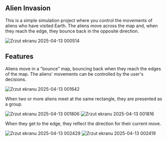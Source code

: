 ## Alien Invasion

This is a simple simulation project where you control the movements of aliens who have visited Earth. The aliens move across the map and, when they reach the edge, they bounce back in the opposite direction.

![Zrzut ekranu 2025-04-13 000514](https://github.com/user-attachments/assets/3bffcd2d-23f5-4b68-8249-3a2642b9f701)

## Features
Aliens move in a "bounce" map, bouncing back when they reach the edges of the map. The aliens' movements can be controlled by the user's decisions.

![Zrzut ekranu 2025-04-13 001642](https://github.com/user-attachments/assets/135c5aeb-b87c-44a1-a557-ab55d4b0f776)

When two or more aliens meet at the same rectangle, they are presented as a group.

![Zrzut ekranu 2025-04-13 001806](https://github.com/user-attachments/assets/183bf219-25c6-4cfd-a65d-3835685aedc1)
![Zrzut ekranu 2025-04-13 001816](https://github.com/user-attachments/assets/f2b0e913-50d4-4770-8fef-a15e61b1f5ab)


When they get to the edge, they reflect the direction for their current move.

![Zrzut ekranu 2025-04-13 002429](https://github.com/user-attachments/assets/ee5edb6a-1204-42e6-91fc-3ebe378da8ea)
![Zrzut ekranu 2025-04-13 002419](https://github.com/user-attachments/assets/bb4060d9-86b8-4096-a7c1-f249c736ff83)

